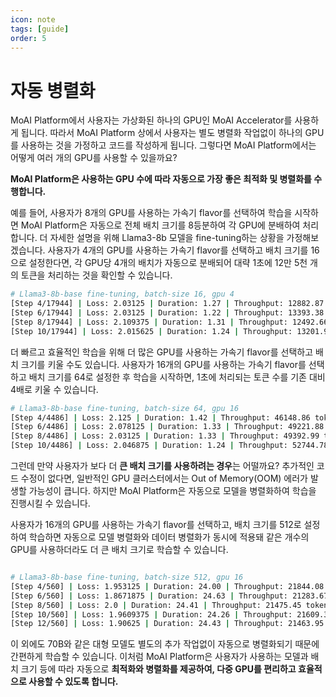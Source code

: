 ```yaml
---
icon: note
tags: [guide]
order: 5
---
```


# 자동 병렬화

MoAI Platform에서 사용자는 가상화된 하나의 GPU인 MoAI Accelerator를 사용하게 됩니다. 따라서 MoAI Platform 상에서 사용자는 별도 병렬화 작업없이 하나의 GPU를 사용하는 것을 가정하고 코드를 작성하게 됩니다. 그렇다면 MoAI Platform에서는 어떻게 여러 개의 GPU를 사용할 수 있을까요?

**MoAI Platform은 사용하는 GPU 수에 따라 자동으로 가장 좋은 최적화 및 병렬화를 수행합니다.** 

예를 들어, 사용자가 8개의 GPU를 사용하는 가속기 flavor를 선택하여 학습을 시작하면 MoAI Platform은 자동으로 전체 배치 크기를 8등분하여 각 GPU에 분배하여 처리합니다. 더 자세한 설명을 위해 Llama3-8b 모델을 fine-tuning하는 상황을 가정해보겠습니다. 사용자가 4개의 GPU를 사용하는 가속기 flavor를 선택하고 배치 크기를 16으로 설정한다면, 각 GPU당 4개의 배치가 자동으로 분배되어 대략 1초에 12만 5천 개의 토큰을 처리하는 것을 확인할 수 있습니다.

```bash
# Llama3-8b-base fine-tuning, batch-size 16, gpu 4
[Step 4/17944] | Loss: 2.03125 | Duration: 1.27 | Throughput: 12882.87 tokens/sec
[Step 6/17944] | Loss: 2.03125 | Duration: 1.22 | Throughput: 13393.38 tokens/sec
[Step 8/17944] | Loss: 2.109375 | Duration: 1.31 | Throughput: 12492.66 tokens/sec
[Step 10/17944] | Loss: 2.015625 | Duration: 1.24 | Throughput: 13201.98 tokens/sec
```

더 빠르고 효율적인 학습을 위해 더 많은 GPU를 사용하는 가속기 flavor를 선택하고 배치 크기를 키울 수도 있습니다. 사용자가 16개의 GPU를 사용하는 가속기 flavor를 선택하고 배치 크기를 64로 설정한 후 학습을 시작하면, 1초에 처리되는 토큰 수를 기존 대비 4배로 키울 수 있습니다.

```bash
# Llama3-8b-base fine-tuning, batch-size 64, gpu 16
[Step 4/4486] | Loss: 2.125 | Duration: 1.42 | Throughput: 46148.86 tokens/sec
[Step 6/4486] | Loss: 2.078125 | Duration: 1.33 | Throughput: 49221.88 tokens/sec
[Step 8/4486] | Loss: 2.03125 | Duration: 1.33 | Throughput: 49392.99 tokens/sec
[Step 10/4486] | Loss: 2.046875 | Duration: 1.24 | Throughput: 52744.78 tokens/sec
```

그런데 만약 사용자가 보다 더 **큰 배치 크기를 사용하려는 경우**는 어떨까요? 추가적인 코드 수정이 없다면, 일반적인 GPU 클러스터에서는 Out of Memory(OOM) 에러가 발생할 가능성이 큽니다. 하지만 MoAI Platform은 자동으로 모델을 병렬화하여 학습을 진행시킬 수 있습니다.

사용자가 16개의 GPU를 사용하는 가속기 flavor를 선택하고, 배치 크기를 512로 설정하여 학습하면 자동으로 모델 병렬화와 데이터 병렬화가 동시에 적용돼 같은 개수의 GPU를 사용하더라도 더 큰 배치 크기로 학습할 수 있습니다.

```bash

# Llama3-8b-base fine-tuning, batch-size 512, gpu 16
[Step 4/560] | Loss: 1.953125 | Duration: 24.00 | Throughput: 21844.08 tokens/sec
[Step 6/560] | Loss: 1.8671875 | Duration: 24.63 | Throughput: 21283.67 tokens/sec
[Step 8/560] | Loss: 2.0 | Duration: 24.41 | Throughput: 21475.45 tokens/sec
[Step 10/560] | Loss: 1.9609375 | Duration: 24.26 | Throughput: 21609.36 tokens/sec
[Step 12/560] | Loss: 1.90625 | Duration: 24.43 | Throughput: 21463.95 tokens/sec
```

이 외에도 70B와 같은 대형 모델도 별도의 추가 작업없이 자동으로 병렬화되기 때문에 간편하게 학습할 수 있습니다. 이처럼 MoAI Platform은 사용자가 사용하는 모델과 배치 크기 등에 따라 자동으로 **최적화와 병렬화를 제공하여, 다중 GPU를 편리하고 효율적으로 사용할 수 있도록 합니다.**